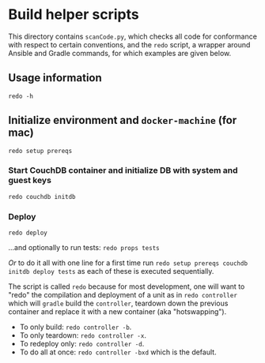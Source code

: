 # Build helper scripts

This directory contains `scanCode.py`, which checks all code for conformance with respect to certain conventions, and the `redo` script, a wrapper around Ansible and Gradle commands, for which examples are given below.

## Usage information
`redo -h`

## Initialize environment and `docker-machine` (for mac)
`redo setup prereqs`

### Start CouchDB container and initialize DB with system and guest keys
`redo couchdb initdb`

### Deploy
`redo deploy`

...and optionally to run tests:
`redo props tests`

*Or* to do it all with one line for a first time run `redo setup prereqs couchdb initdb deploy tests` as each of these is executed sequentially.

The script is called `redo` because for most development, one will want to "redo" the compilation and deployment of a unit as in `redo controller` which will `gradle` build the `controller`, teardown down the previous container and replace it with a new container (aka "hotswapping").

  * To only build: `redo controller -b`.
  * To only teardown: `redo controller -x`.
  * To redeploy only: `redo controller -d`.
  * To do all at once: `redo controller -bxd` which is the default.
